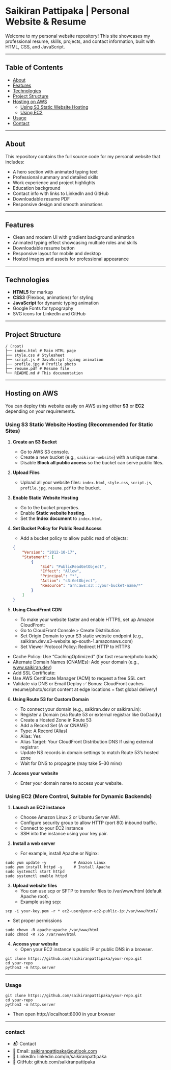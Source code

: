 # Saikiran Pattipaka | Personal Website & Resume

Welcome to my personal website repository! This site showcases my professional resume, skills, projects, and contact information, built with HTML, CSS, and JavaScript.

---

## Table of Contents

- [About](#about)  
- [Features](#features)  
- [Technologies](#technologies)  
- [Project Structure](#project-structure)  
- [Hosting on AWS](#hosting-on-aws)  
  - [Using S3 Static Website Hosting](#using-s3-static-website-hosting)  
  - [Using EC2](#using-ec2)  
- [Usage](#usage)  
- [Contact](#contact)  

---

## About

This repository contains the full source code for my personal website that includes:

- A hero section with animated typing text  
- Professional summary and detailed skills  
- Work experience and project highlights  
- Education background  
- Contact info with links to LinkedIn and GitHub  
- Downloadable resume PDF  
- Responsive design and smooth animations  

---

## Features

- Clean and modern UI with gradient background animation  
- Animated typing effect showcasing multiple roles and skills  
- Downloadable resume button  
- Responsive layout for mobile and desktop  
- Hosted images and assets for professional appearance  

---

## Technologies

- **HTML5** for markup  
- **CSS3** (Flexbox, animations) for styling  
- **JavaScript** for dynamic typing animation  
- Google Fonts for typography  
- SVG icons for LinkedIn and GitHub  

---

## Project Structure
```
/ (root)
├── index.html # Main HTML page
├── style.css # Stylesheet
├── script.js # JavaScript typing animation
├── profile.jpg # Profile photo
├── resume.pdf # Resume file
└── README.md # This documentation
```
---

## Hosting on AWS

You can deploy this website easily on AWS using either **S3** or **EC2** depending on your requirements.

### Using S3 Static Website Hosting (Recommended for Static Sites)

1. **Create an S3 Bucket**  
   - Go to AWS S3 console.  
   - Create a new bucket (e.g., `saikiran-website`) with a unique name.  
   - Disable **Block all public access** so the bucket can serve public files.

2. **Upload Files**  
   - Upload all your website files: `index.html`, `style.css`, `script.js`, `profile.jpg`, `resume.pdf` to the bucket.

3. **Enable Static Website Hosting**  
   - Go to the bucket properties.  
   - Enable **Static website hosting**.  
   - Set the **Index document** to `index.html`.

4. **Set Bucket Policy for Public Read Access**  
   - Add a bucket policy to allow public read of objects:

   ```json
   {
       "Version": "2012-10-17",
       "Statement": [
           {
               "Sid": "PublicReadGetObject",
               "Effect": "Allow",
               "Principal": "*",
               "Action": "s3:GetObject",
               "Resource": "arn:aws:s3:::your-bucket-name/*"
           }
       ]
   }


5. **Using CloudFront CDN**
   - To make your website faster and enable HTTPS, set up Amazon CloudFront:
   - Go to CloudFront Console > Create Distribution
   - Set Origin Domain to your S3 static website endpoint (e.g., saikiran.dev.s3-website.ap-south-1.amazonaws.com)
   - Set Viewer Protocol Policy: Redirect HTTP to HTTPS
  - Cache Policy: Use “CachingOptimized” (for fast resume/photo loads)
  - Alternate Domain Names (CNAMEs): Add your domain (e.g., www.saikiran.dev)
  - Add SSL Certificate:
  - Use AWS Certificate Manager (ACM) to request a free SSL cert
  - Validate via DNS or Email
Deploy
✅ Bonus: CloudFront caches resume/photo/script content at edge locations = fast global delivery!


6. **Using Route 53 for Custom Domain**
   - To connect your domain (e.g., saikiran.dev or saikiran.in):
   - Register a Domain (via Route 53 or external registrar like GoDaddy)
   - Create a Hosted Zone in Route 53
   - Add a Record Set (A or CNAME)
   - Type: A Record (Alias)
   - Alias: Yes
   - Alias Target: Your CloudFront Distribution DNS
If using external registrar:
   - Update NS records in domain settings to match Route 53’s hosted zone
   - Wait for DNS to propagate (may take 5–30 mins)
     
7. **Access your website**
   - Enter your domain name to access your website.

### Using EC2 (More Control, Suitable for Dynamic Backends)

1. **Launch an EC2 instance**
   - Choose Amazon Linux 2 or Ubuntu Server AMI.
   - Configure security group to allow HTTP (port 80) inbound traffic.
   - Connect to your EC2 instance
   - SSH into the instance using your key pair.

2. **Install a web server**
   - For example, install Apache or Nginx:
```
sudo yum update -y            # Amazon Linux
sudo yum install httpd -y     # Install Apache
sudo systemctl start httpd
sudo systemctl enable httpd
```

3. **Upload website files**
   - You can use scp or SFTP to transfer files to /var/www/html (default Apache root).
   - Example using scp:

```
scp -i your-key.pem -r * ec2-user@your-ec2-public-ip:/var/www/html/
```

   - Set proper permissions
```
sudo chown -R apache:apache /var/www/html
sudo chmod -R 755 /var/www/html
```

4. **Access your website**
   - Open your EC2 instance's public IP or public DNS in a browser.
```
git clone https://github.com/saikiranpattipaka/your-repo.git
cd your-repo
python3 -m http.server
```
---
### Usage
```
git clone https://github.com/saikiranpattipaka/your-repo.git
cd your-repo
python3 -m http.server
```
 - Then open http://localhost:8000 in your browser

---
### contact
   - 📬 Contact
   - 📧 Email: saikiranpattipaka@outlook.com
   - 🔗 LinkedIn: linkedin.com/in/saikiranpattipaka
   - 🐙 GitHub: github.com/saikiranpattipaka
